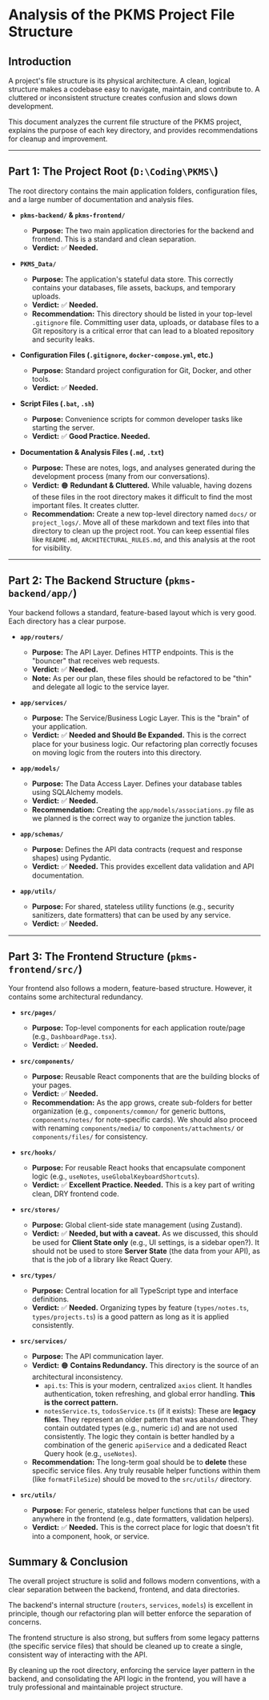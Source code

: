 # Analysis of the PKMS Project File Structure

## Introduction

A project's file structure is its physical architecture. A clean, logical structure makes a codebase easy to navigate, maintain, and contribute to. A cluttered or inconsistent structure creates confusion and slows down development.

This document analyzes the current file structure of the PKMS project, explains the purpose of each key directory, and provides recommendations for cleanup and improvement.

---

## Part 1: The Project Root (`D:\Coding\PKMS\`)

The root directory contains the main application folders, configuration files, and a large number of documentation and analysis files.

- **`pkms-backend/` & `pkms-frontend/`**
  - **Purpose:** The two main application directories for the backend and frontend. This is a standard and clean separation.
  - **Verdict:** ✅ **Needed.**

- **`PKMS_Data/`**
  - **Purpose:** The application's stateful data store. This correctly contains your databases, file assets, backups, and temporary uploads.
  - **Verdict:** ✅ **Needed.**
  - **Recommendation:** This directory should be listed in your top-level `.gitignore` file. Committing user data, uploads, or database files to a Git repository is a critical error that can lead to a bloated repository and security leaks.

- **Configuration Files (`.gitignore`, `docker-compose.yml`, etc.)**
  - **Purpose:** Standard project configuration for Git, Docker, and other tools.
  - **Verdict:** ✅ **Needed.**

- **Script Files (`.bat`, `.sh`)**
  - **Purpose:** Convenience scripts for common developer tasks like starting the server.
  - **Verdict:** ✅ **Good Practice. Needed.**

- **Documentation & Analysis Files (`.md`, `.txt`)**
  - **Purpose:** These are notes, logs, and analyses generated during the development process (many from our conversations).
  - **Verdict:** 🟠 **Redundant & Cluttered.** While valuable, having dozens of these files in the root directory makes it difficult to find the most important files. It creates clutter.
  - **Recommendation:** Create a new top-level directory named `docs/` or `project_logs/`. Move all of these markdown and text files into that directory to clean up the project root. You can keep essential files like `README.md`, `ARCHITECTURAL_RULES.md`, and this analysis at the root for visibility.

---

## Part 2: The Backend Structure (`pkms-backend/app/`)

Your backend follows a standard, feature-based layout which is very good. Each directory has a clear purpose.

- **`app/routers/`**
  - **Purpose:** The API Layer. Defines HTTP endpoints. This is the "bouncer" that receives web requests.
  - **Verdict:** ✅ **Needed.**
  - **Note:** As per our plan, these files should be refactored to be "thin" and delegate all logic to the service layer.

- **`app/services/`**
  - **Purpose:** The Service/Business Logic Layer. This is the "brain" of your application.
  - **Verdict:** ✅ **Needed and Should Be Expanded.** This is the correct place for your business logic. Our refactoring plan correctly focuses on moving logic from the routers into this directory.

- **`app/models/`**
  - **Purpose:** The Data Access Layer. Defines your database tables using SQLAlchemy models.
  - **Verdict:** ✅ **Needed.**
  - **Recommendation:** Creating the `app/models/associations.py` file as we planned is the correct way to organize the junction tables.

- **`app/schemas/`**
  - **Purpose:** Defines the API data contracts (request and response shapes) using Pydantic.
  - **Verdict:** ✅ **Needed.** This provides excellent data validation and API documentation.

- **`app/utils/`**
  - **Purpose:** For shared, stateless utility functions (e.g., security sanitizers, date formatters) that can be used by any service.
  - **Verdict:** ✅ **Needed.**

---

## Part 3: The Frontend Structure (`pkms-frontend/src/`)

Your frontend also follows a modern, feature-based structure. However, it contains some architectural redundancy.

- **`src/pages/`**
  - **Purpose:** Top-level components for each application route/page (e.g., `DashboardPage.tsx`).
  - **Verdict:** ✅ **Needed.**

- **`src/components/`**
  - **Purpose:** Reusable React components that are the building blocks of your pages.
  - **Verdict:** ✅ **Needed.**
  - **Recommendation:** As the app grows, create sub-folders for better organization (e.g., `components/common/` for generic buttons, `components/notes/` for note-specific cards). We should also proceed with renaming `components/media/` to `components/attachments/` or `components/files/` for consistency.

- **`src/hooks/`**
  - **Purpose:** For reusable React hooks that encapsulate component logic (e.g., `useNotes`, `useGlobalKeyboardShortcuts`).
  - **Verdict:** ✅ **Excellent Practice. Needed.** This is a key part of writing clean, DRY frontend code.

- **`src/stores/`**
  - **Purpose:** Global client-side state management (using Zustand).
  - **Verdict:** ✅ **Needed, but with a caveat.** As we discussed, this should be used for **Client State only** (e.g., UI settings, is a sidebar open?). It should not be used to store **Server State** (the data from your API), as that is the job of a library like React Query.

- **`src/types/`**
  - **Purpose:** Central location for all TypeScript type and interface definitions.
  - **Verdict:** ✅ **Needed.** Organizing types by feature (`types/notes.ts`, `types/projects.ts`) is a good pattern as long as it is applied consistently.

- **`src/services/`**
  - **Purpose:** The API communication layer.
  - **Verdict:** 🟠 **Contains Redundancy.** This directory is the source of an architectural inconsistency.
    - `api.ts`: This is your modern, centralized `axios` client. It handles authentication, token refreshing, and global error handling. **This is the correct pattern.**
    - `notesService.ts`, `todosService.ts` (if it exists): These are **legacy files**. They represent an older pattern that was abandoned. They contain outdated types (e.g., numeric `id`) and are not used consistently. The logic they contain is better handled by a combination of the generic `apiService` and a dedicated React Query hook (e.g., `useNotes`).
  - **Recommendation:** The long-term goal should be to **delete** these specific service files. Any truly reusable helper functions within them (like `formatFileSize`) should be moved to the `src/utils/` directory.

- **`src/utils/`**
    - **Purpose:** For generic, stateless helper functions that can be used anywhere in the frontend (e.g., date formatters, validation helpers).
    - **Verdict:** ✅ **Needed.** This is the correct place for logic that doesn't fit into a component, hook, or service.

## Summary & Conclusion

The overall project structure is solid and follows modern conventions, with a clear separation between the backend, frontend, and data directories. 

The backend's internal structure (`routers`, `services`, `models`) is excellent in principle, though our refactoring plan will better enforce the separation of concerns.

The frontend structure is also strong, but suffers from some legacy patterns (the specific service files) that should be cleaned up to create a single, consistent way of interacting with the API.

By cleaning up the root directory, enforcing the service layer pattern in the backend, and consolidating the API logic in the frontend, you will have a truly professional and maintainable project structure.